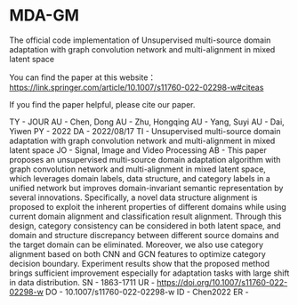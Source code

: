 # MDA-GM

The official code implementation of Unsupervised multi-source domain adaptation with graph convolution network and multi-alignment in mixed latent space

You can find the paper at this website：https://link.springer.com/article/10.1007/s11760-022-02298-w#citeas

If you find the paper helpful, please cite our paper.

TY  - JOUR
AU  - Chen, Dong
AU  - Zhu, Hongqing
AU  - Yang, Suyi
AU  - Dai, Yiwen
PY  - 2022
DA  - 2022/08/17
TI  - Unsupervised multi-source domain adaptation with graph convolution network and multi-alignment in mixed latent space
JO  - Signal, Image and Video Processing
AB  - This paper proposes an unsupervised multi-source domain adaptation algorithm with graph convolution network and multi-alignment in mixed latent space, which leverages domain labels, data structure, and category labels in a unified network but improves domain-invariant semantic representation by several innovations. Specifically, a novel data structure alignment is proposed to exploit the inherent properties of different domains while using current domain alignment and classification result alignment. Through this design, category consistency can be considered in both latent space, and domain and structure discrepancy between different source domains and the target domain can be eliminated. Moreover, we also use category alignment based on both CNN and GCN features to optimize category decision boundary. Experiment results show that the proposed method brings sufficient improvement especially for adaptation tasks with large shift in data distribution.
SN  - 1863-1711
UR  - https://doi.org/10.1007/s11760-022-02298-w
DO  - 10.1007/s11760-022-02298-w
ID  - Chen2022
ER  - 

